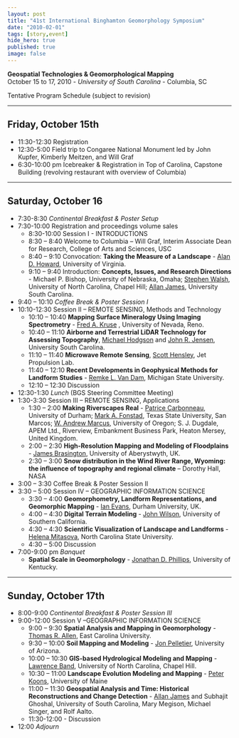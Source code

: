 ```yaml
---
layout: post
title: "41st International Binghamton Geomorphology Symposium"
date: "2010-02-01"
tags: [story,event]
hide_hero: true
published: true
image: false
---
```


**Geospatial Technologies & Geomorphological Mapping**  
October 15 to 17, 2010 - _University of South Carolina_ - Columbia, SC

Tentative Program Schedule (subject to revision) 

* * *

## Friday, October 15th

- 11:30-12:30  Registration
- 12:30-5:00  Field trip to Congaree National Monument led by John Kupfer, Kimberly Meitzen, and Will Graf
- 6:30-10:00 pm  Icebreaker & Registration in Top of Carolina, Capstone Building (revolving restaurant with overview of Columbia)

* * *

## Saturday, October 16

- 7:30-8:30 _Continental Breakfast & Poster Setup_
- 7:30-10:00 Registration and proceedings volume sales
    - 8:30-10:00 Session I -  INTRODUCTIONS
    - 8:30 – 8:40 Welcome to Columbia – Will Graf, Interim Associate Dean for Research, College of Arts and Sciences, USC
    - 8:40 – 9:10 Convocation: **Taking the Measure of a Landscape** -  [Alan D. Howard](http://www.evsc.virginia.edu/faculty/howard-alan-d/), University of Virginia.
    - 9:10 – 9:40 Introduction: **Concepts, Issues, and Research Directions** - Michael P. Bishop, University of Nebraska, Omaha; [Stephen Walsh](http://www.unc.edu/depts/geog/people/faculty/walsh/), University of North Carolina, Chapel Hill; [Allan James](http://people.cas.sc.edu/ajames/), University South Carolina.
- 9:40 – 10:10 _Coffee Break & Poster Session I_
- 10:10-12:30 Session II – REMOTE SENSING, Methods and Technology
    - 10:10 – 10:40  **Mapping Surface Mineralogy Using Imaging Spectrometry** - [Fred A. Kruse](http://www.hgimaging.com/FAK_Info.htm) , University of Nevada, Reno.
    - 10:40 – 11:10 **Airborne and Terrestrial LiDAR Technology for Assessing Topography**, [Michael Hodgson](http://www.cas.sc.edu/geog/FacStaff/hodgson.html) and [John R. Jensen](http://www.cas.sc.edu/geog/FacStaff/jensen.html), University South Carolina.
    - 11:10 – 11:40 **Microwave Remote Sensing**, [Scott Hensley](http://radar.jpl.nasa.gov/people/index.cfm?FuseAction=ShowPerson&pplID=6), Jet Propulsion Lab.
    - 11:40 – 12:10 **Recent Developments in Geophysical Methods for Landform Studies** - [Remke L. Van Dam](https://www.msu.edu/~rvd/index.html), Michigan State University.
    - 12:10 – 12:30  Discussion
- 12:30-1:30 _Lunch_ (BGS Steering Committee Meeting)
- 1:30-3:30 Session III – REMOTE SENSING, Applications
    - 1:30 – 2:00 **Making Riverscapes Real** -  [Patrice Carbonneau](http://www.dur.ac.uk/geography/staff/geogstaffhidden/?id=3323), University of Durham; [Mark A. Fonstad](http://uweb.txstate.edu/~mf16/), Texas State University, San Marcos; [W. Andrew Marcus](http://geography.uoregon.edu/amarcus/index.html), University of Oregon; S. J. Dugdale, APEM Ltd., Riverview, Embankment Business Park, Heaton Mersey, United Kingdom.
    - 2:00 – 2:30 **High-Resolution Mapping and Modeling of Floodplains** - [James Brasington](http://www.ies.aber.ac.uk/staff/academic/james-brasington), University of Aberystwyth, UK.
    - 2:30 – 3:00 **Snow distribution in the Wind River Range, Wyoming: the influence of topography and regional climate** – Dorothy Hall, NASA
- 3:00 – 3:30 Coffee Break & Poster Session II
- 3:30 – 5:00 Session IV – GEOGRAPHIC INFORMATION SCIENCE
    - 3:30 – 4:00 **Geomorphometry, Landform Representations, and Geomorphic Mapping** - [Ian Evans](http://www.dur.ac.uk/geography/staff/geogstaffhidden/?id=339), Durham University, UK.
    - 4:00 – 4:30 **Digital Terrain Modeling** - [John Wilson](http://college.usc.edu/cf/faculty-and-staff/faculty.cfm?pid=1003824&CFID=3392760&CFTOKEN=22787813), University of Southern California.
    - 4:30 – 4:30 **Scientific Visualization of Landscape and Landforms** - [Helena Mitasova](http://www.meas.ncsu.edu/faculty/mitasova/mitasova.htm), North Carolina State University.
    - 4:30 – 5:00  Discussion
- 7:00-9:00 pm _Banquet_  
    - **Spatial Scale in Geomorphology** - [Jonathan D. Phillips](http://www.uky.edu/AS/Geography/Program/Physical/), University of Kentucky.

* * *

## Sunday, October 17th

- 8:00-9:00 _Continental Breakfast & Poster Session III_
- 9:00-12:00  Session V –GEOGRAPHIC INFORMATION SCIENCE
    - 9:00 – 9:30 **Spatial Analysis and Mapping in Geomorphology** - [Thomas R. Allen](http://www.ecu.edu/cs-cas/geog/Allen.cfm), East Carolina University.
    - 9:30 – 10:00 **Soil Mapping and Modeling** - [Jon Pelletier](http://geomorphology.geo.arizona.edu/), University of Arizona.
    - 10:00 – 10:30 **GIS-based Hydrological Modeling and Mapping** - [Lawrence Band](http://www.unc.edu/depts/geog/people/faculty/band/), University of North Carolina, Chapel Hill.
    - 10:30 – 11:00 **Landscape Evolution Modeling and Mapping** - [Peter Koons](http://www.geology.um.maine.edu/user/peter_koons/), University of Maine
    - 11:00 – 11:30 **Geospatial Analysis and Time: Historical Reconstructions and Change Detection** - [Allan James](http://people.cas.sc.edu/ajames/) and Subhajit Ghoshal, University of South Carolina, Mary Megison, Michael Singer, and Rolf Aalto.
    - 11:30-12:00 - Discussion
- 12:00 _Adjourn_

